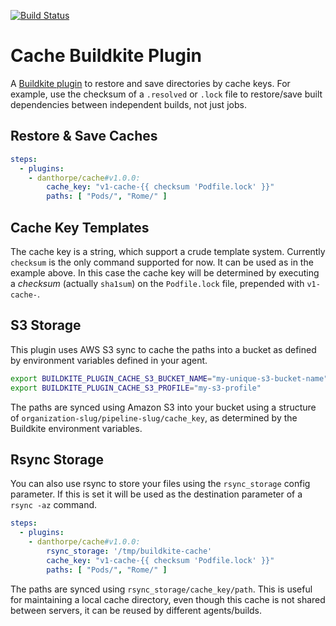 [![Build Status](https://badge.buildkite.com/de63a1199fbe2ee8a8d7521bfc35f515934d638fa06b6aa9b1.svg?branch=master)](https://buildkite.com/blindingskies/cache-buildkite-plugin)

# Cache Buildkite Plugin

A [Buildkite plugin](https://buildkite.com/docs/agent/v3/plugins) to restore and save
directories by cache keys. For example, use the checksum of a `.resolved` or `.lock` file
to restore/save built dependencies between independent builds, not just jobs.

## Restore & Save Caches

```yml
steps:
  - plugins:
    - danthorpe/cache#v1.0.0:
        cache_key: "v1-cache-{{ checksum 'Podfile.lock' }}"
        paths: [ "Pods/", "Rome/" ]
```

## Cache Key Templates

The cache key is a string, which support a crude template system. Currently `checksum` is
the only command supported for now. It can be used as in the example above. In this case
the cache key will be determined by executing a _checksum_ (actually `sha1sum`) on the
`Podfile.lock` file, prepended with `v1-cache-`.

## S3 Storage

This plugin uses AWS S3 sync to cache the paths into a bucket as defined by environment
variables defined in your agent.

```bash
export BUILDKITE_PLUGIN_CACHE_S3_BUCKET_NAME="my-unique-s3-bucket-name"
export BUILDKITE_PLUGIN_CACHE_S3_PROFILE="my-s3-profile"
```

The paths are synced using Amazon S3 into your bucket using a structure of
`organization-slug/pipeline-slug/cache_key`, as determined by the Buildkite environment
variables.

## Rsync Storage

You can also use rsync to store your files using the ``rsync_storage`` config parameter.
If this is set it will be used as the destination parameter of a ``rsync -az`` command.

```yml
steps:
  - plugins:
    - danthorpe/cache#v1.0.0:
        rsync_storage: '/tmp/buildkite-cache'
        cache_key: "v1-cache-{{ checksum 'Podfile.lock' }}"
        paths: [ "Pods/", "Rome/" ]
```

The paths are synced using `rsync_storage/cache_key/path`. This is useful for maintaining a local
cache directory, even though this cache is not shared between servers, it can be reused by different
agents/builds.
